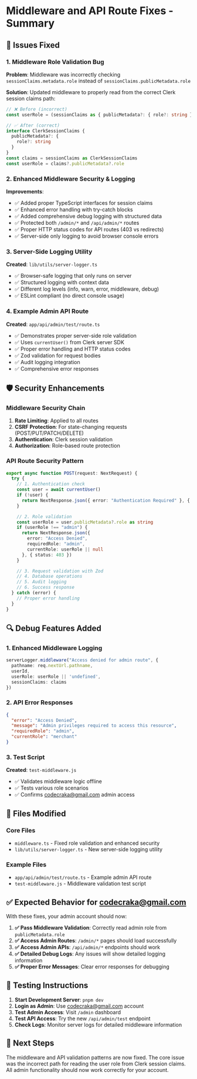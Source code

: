 # Middleware and API Route Fixes - Summary

## 🔧 Issues Fixed

### 1. Middleware Role Validation Bug
**Problem**: Middleware was incorrectly checking `sessionClaims.metadata.role` instead of `sessionClaims.publicMetadata.role`

**Solution**: Updated middleware to properly read from the correct Clerk session claims path:
```typescript
// ❌ Before (incorrect)
const userRole = (sessionClaims as { publicMetadata?: { role?: string } })?.publicMetadata?.role

// ✅ After (correct)
interface ClerkSessionClaims {
  publicMetadata?: {
    role?: string
  }
}
const claims = sessionClaims as ClerkSessionClaims
const userRole = claims?.publicMetadata?.role
```

### 2. Enhanced Middleware Security & Logging
**Improvements**:
- ✅ Added proper TypeScript interfaces for session claims
- ✅ Enhanced error handling with try-catch blocks
- ✅ Added comprehensive debug logging with structured data
- ✅ Protected both `/admin/*` and `/api/admin/*` routes
- ✅ Proper HTTP status codes for API routes (403 vs redirects)
- ✅ Server-side only logging to avoid browser console errors

### 3. Server-Side Logging Utility
**Created**: `lib/utils/server-logger.ts`
- ✅ Browser-safe logging that only runs on server
- ✅ Structured logging with context data
- ✅ Different log levels (info, warn, error, middleware, debug)
- ✅ ESLint compliant (no direct console usage)

### 4. Example Admin API Route
**Created**: `app/api/admin/test/route.ts`
- ✅ Demonstrates proper server-side role validation
- ✅ Uses `currentUser()` from Clerk server SDK
- ✅ Proper error handling and HTTP status codes
- ✅ Zod validation for request bodies
- ✅ Audit logging integration
- ✅ Comprehensive error responses

## 🛡️ Security Enhancements

### Middleware Security Chain
1. **Rate Limiting**: Applied to all routes
2. **CSRF Protection**: For state-changing requests (POST/PUT/PATCH/DELETE)
3. **Authentication**: Clerk session validation
4. **Authorization**: Role-based route protection

### API Route Security Pattern
```typescript
export async function POST(request: NextRequest) {
  try {
    // 1. Authentication check
    const user = await currentUser()
    if (!user) {
      return NextResponse.json({ error: "Authentication Required" }, { status: 401 })
    }

    // 2. Role validation
    const userRole = user.publicMetadata?.role as string
    if (userRole !== "admin") {
      return NextResponse.json({
        error: "Access Denied",
        requiredRole: "admin",
        currentRole: userRole || null
      }, { status: 403 })
    }

    // 3. Request validation with Zod
    // 4. Database operations
    // 5. Audit logging
    // 6. Success response
  } catch (error) {
    // Proper error handling
  }
}
```

## 🔍 Debug Features Added

### 1. Enhanced Middleware Logging
```typescript
serverLogger.middleware("Access denied for admin route", {
  pathname: req.nextUrl.pathname,
  userId,
  userRole: userRole || 'undefined',
  sessionClaims: claims
})
```

### 2. API Error Responses
```json
{
  "error": "Access Denied",
  "message": "Admin privileges required to access this resource",
  "requiredRole": "admin",
  "currentRole": "merchant"
}
```

### 3. Test Script
**Created**: `test-middleware.js`
- ✅ Validates middleware logic offline
- ✅ Tests various role scenarios
- ✅ Confirms codecraka@gmail.com admin access

## 📁 Files Modified

### Core Files
- `middleware.ts` - Fixed role validation and enhanced security
- `lib/utils/server-logger.ts` - New server-side logging utility

### Example Files
- `app/api/admin/test/route.ts` - Example admin API route
- `test-middleware.js` - Middleware validation test script

## ✅ Expected Behavior for codecraka@gmail.com

With these fixes, your admin account should now:

1. **✅ Pass Middleware Validation**: Correctly read admin role from `publicMetadata.role`
2. **✅ Access Admin Routes**: `/admin/*` pages should load successfully
3. **✅ Access Admin APIs**: `/api/admin/*` endpoints should work
4. **✅ Detailed Debug Logs**: Any issues will show detailed logging information
5. **✅ Proper Error Messages**: Clear error responses for debugging

## 🚀 Testing Instructions

1. **Start Development Server**: `pnpm dev`
2. **Login as Admin**: Use codecraka@gmail.com account
3. **Test Admin Access**: Visit `/admin` dashboard
4. **Test API Access**: Try the new `/api/admin/test` endpoint
5. **Check Logs**: Monitor server logs for detailed middleware information

## 🔧 Next Steps

The middleware and API validation patterns are now fixed. The core issue was the incorrect path for reading the user role from Clerk session claims. All admin functionality should now work correctly for your account.